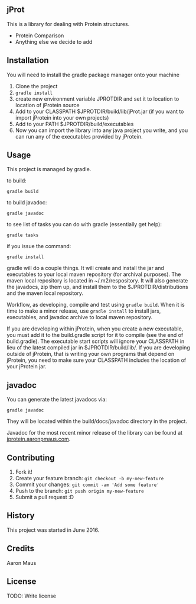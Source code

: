 ## jProt

This is a library for dealing with Protein structures.

* Protein Comparison
* Anything else we decide to add

## Installation

You will need to install the gradle package manager onto your machine

1. Clone the project
2. `gradle install`
3. create new environment variable JPROTDIR and set it to location to location of jProtein source
4. Add to your CLASSPATH $JPROTDIR/build/lib/jProt.jar (if you want to import jProtein into your own projects)
5. Add to your PATH $JPROTDIR/build/executables
6. Now you can import the library into any java project you write, and you can run any of the
   executables provided by jProtein.

## Usage
This project is managed by gradle.

to build:

`gradle build`

to build javadoc:

`gradle javadoc`

to see list of tasks you can do with gradle (essentially get help):

`gradle tasks`

if you issue the command:

`gradle install`

gradle will do a couple things. It will create and install the jar and
executables to your local maven repository (for archival purposes). 
The maven local repository is located in ~/.m2/respository.
It will also generate the javadocs, zip them up, and install them to the 
$JPROTDIR/distributions and the maven local repository.

Workflow, as developing, compile and test using `gradle build`. When it is
time to make a minor release, use `gradle install` to install jars, 
executables, and javadoc archive to local maven repository. 

If you are developing within jProtein, when you create a new executable, you must
add it to the build.gradle script for it to compile (see the end of build.gradle). 
The executable start scripts will ignore your CLASSPATH in lieu of the latest 
compiled jar in $JPROTDIR/build/lib/. If you are developing outside of jProtein,
that is writing your own programs that depend on jProtein, you need to make
sure your CLASSPATH includes the location of your jProtein jar.

## javadoc

You can generate the latest javadocs via:

`gradle javadoc`

They will be located within the build/docs/javadoc directory in the project.

Javadoc for the most recent minor release of the library can be found at [jprotein.aaronpmaus.com](http://jprotein.aaronpmaus.com).
## Contributing
1. Fork it!
2. Create your feature branch: `git checkout -b my-new-feature`
3. Commit your changes: `git commit -am 'Add some feature'`
4. Push to the branch: `git push origin my-new-feature`
5. Submit a pull request :D

## History
This project was started in June 2016.

## Credits
Aaron Maus

## License
TODO: Write license
